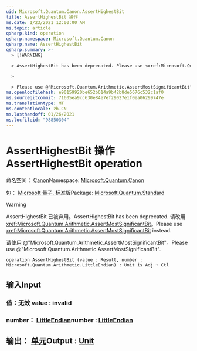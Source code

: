 ```yaml
---
uid: Microsoft.Quantum.Canon.AssertHighestBit
title: AssertHighestBit 操作
ms.date: 1/23/2021 12:00:00 AM
ms.topic: article
qsharp.kind: operation
qsharp.namespace: Microsoft.Quantum.Canon
qsharp.name: AssertHighestBit
qsharp.summary: >-
  > [!WARNING]

  > AssertHighestBit has been deprecated. Please use <xref:Microsoft.Quantum.Arithmetic.AssertMostSignificantBit> instead.

  >

  > Please use @"Microsoft.Quantum.Arithmetic.AssertMostSignificantBit".
ms.openlocfilehash: e90159920be652b614a9b42b8de5676c532c1af0
ms.sourcegitcommit: 71605ea9cc630e84e7ef29027e1f0ea06299747e
ms.translationtype: MT
ms.contentlocale: zh-CN
ms.lasthandoff: 01/26/2021
ms.locfileid: "98850304"
---
```

# <a name="asserthighestbit-operation"></a><span data-ttu-id="c3376-102">AssertHighestBit 操作</span><span class="sxs-lookup"><span data-stu-id="c3376-102">AssertHighestBit operation</span></span>

<span data-ttu-id="c3376-103">命名空间： [Canon](xref:Microsoft.Quantum.Canon)</span><span class="sxs-lookup"><span data-stu-id="c3376-103">Namespace: [Microsoft.Quantum.Canon](xref:Microsoft.Quantum.Canon)</span></span>

<span data-ttu-id="c3376-104">包： [Microsoft 量子. 标准版](https://nuget.org/packages/Microsoft.Quantum.Standard)</span><span class="sxs-lookup"><span data-stu-id="c3376-104">Package: [Microsoft.Quantum.Standard](https://nuget.org/packages/Microsoft.Quantum.Standard)</span></span>


> [!WARNING]
> <span data-ttu-id="c3376-105">AssertHighestBit 已被弃用。</span><span class="sxs-lookup"><span data-stu-id="c3376-105">AssertHighestBit has been deprecated.</span></span> <span data-ttu-id="c3376-106">请改用 <xref:Microsoft.Quantum.Arithmetic.AssertMostSignificantBit>。</span><span class="sxs-lookup"><span data-stu-id="c3376-106">Please use <xref:Microsoft.Quantum.Arithmetic.AssertMostSignificantBit> instead.</span></span>
>
> <span data-ttu-id="c3376-107">请使用 @"Microsoft.Quantum.Arithmetic.AssertMostSignificantBit"。</span><span class="sxs-lookup"><span data-stu-id="c3376-107">Please use @"Microsoft.Quantum.Arithmetic.AssertMostSignificantBit".</span></span>



```qsharp
operation AssertHighestBit (value : Result, number : Microsoft.Quantum.Arithmetic.LittleEndian) : Unit is Adj + Ctl
```


## <a name="input"></a><span data-ttu-id="c3376-108">输入</span><span class="sxs-lookup"><span data-stu-id="c3376-108">Input</span></span>

### <a name="value--__invalidresult__"></a><span data-ttu-id="c3376-109">值：__无效 <Result>__</span><span class="sxs-lookup"><span data-stu-id="c3376-109">value : __invalid<Result>__</span></span>




### <a name="number--littleendian"></a><span data-ttu-id="c3376-110">number： [LittleEndian](xref:Microsoft.Quantum.Arithmetic.LittleEndian)</span><span class="sxs-lookup"><span data-stu-id="c3376-110">number : [LittleEndian](xref:Microsoft.Quantum.Arithmetic.LittleEndian)</span></span>





## <a name="output--unit"></a><span data-ttu-id="c3376-111">输出： [单元](xref:microsoft.quantum.lang-ref.unit)</span><span class="sxs-lookup"><span data-stu-id="c3376-111">Output : [Unit](xref:microsoft.quantum.lang-ref.unit)</span></span>

